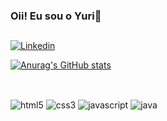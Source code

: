### Oii! Eu sou o Yuri👋

##

[![Linkedin](https://img.shields.io/badge/LinkedIn-0077B5?style=for-the-badge&logo=linkedin&logoColor=white)](https://www.linkedin.com/in/yuri-gabriel-sales-silva/)

[![Anurag's GitHub stats](https://github-readme-stats.vercel.app/api?username=yurigabrielss&count_private=true&show_icons=true&theme=dark)](https://github.com/anuraghazra/github-readme-stats)


##

<div style="display: inline_block"></br>
  <img alt="html5" src="https://img.shields.io/badge/HTML5-E34F26?style=for-the-badge&logo=html5&logoColor=white">
  <img alt="css3" src="https://img.shields.io/badge/CSS3-1572B6?style=for-the-badge&logo=css3&logoColor=white">
  <img alt="javascript" src="https://img.shields.io/badge/JavaScript-323330?style=for-the-badge&logo=javascript&logoColor=F7DF1E">
  <img alt="java" src="https://img.shields.io/badge/Java-ED8B00?style=for-the-badge&logo=java&logoColor=white">
</div></br>
